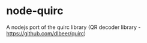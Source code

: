 # node-quirc
A nodejs port of the quirc library (QR decoder library - https://github.com/dlbeer/quirc)
